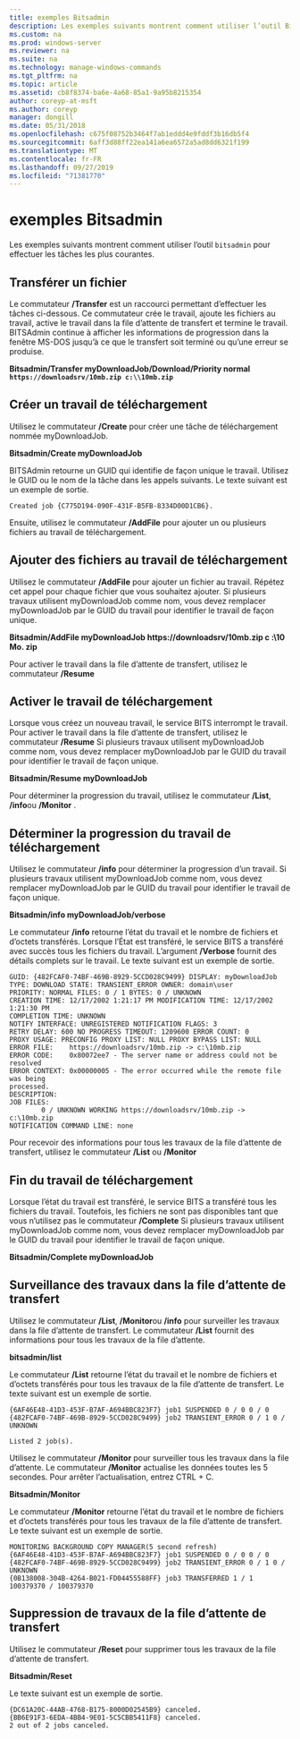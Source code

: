 ```yaml
---
title: exemples Bitsadmin
description: Les exemples suivants montrent comment utiliser l’outil Bitsadmin pour effectuer les tâches les plus courantes.
ms.custom: na
ms.prod: windows-server
ms.reviewer: na
ms.suite: na
ms.technology: manage-windows-commands
ms.tgt_pltfrm: na
ms.topic: article
ms.assetid: cb8f8374-ba6e-4a68-85a1-9a95b8215354
author: coreyp-at-msft
ms.author: coreyp
manager: dongill
ms.date: 05/31/2018
ms.openlocfilehash: c675f08752b3464f7ab1eddd4e9fddf3b16db5f4
ms.sourcegitcommit: 6aff3d88ff22ea141a6ea6572a5ad8dd6321f199
ms.translationtype: MT
ms.contentlocale: fr-FR
ms.lasthandoff: 09/27/2019
ms.locfileid: "71381770"
---
```

# <a name="bitsadmin-examples"></a>exemples Bitsadmin

Les exemples suivants montrent comment utiliser l’outil `bitsadmin` pour effectuer les tâches les plus courantes.

## <a name="transfer-a-file"></a>Transférer un fichier

Le commutateur **/Transfer** est un raccourci permettant d’effectuer les tâches ci-dessous. Ce commutateur crée le travail, ajoute les fichiers au travail, active le travail dans la file d’attente de transfert et termine le travail. BITSAdmin continue à afficher les informations de progression dans la fenêtre MS-DOS jusqu’à ce que le transfert soit terminé ou qu’une erreur se produise.

**Bitsadmin/Transfer myDownloadJob/Download/Priority normal `https://downloadsrv/10mb.zip c:\\10mb.zip`**

## <a name="create-a-download-job"></a>Créer un travail de téléchargement

Utilisez le commutateur **/Create** pour créer une tâche de téléchargement nommée myDownloadJob.

**Bitsadmin/Create myDownloadJob**

BITSAdmin retourne un GUID qui identifie de façon unique le travail. Utilisez le GUID ou le nom de la tâche dans les appels suivants. Le texte suivant est un exemple de sortie.

``` syntax
Created job {C775D194-090F-431F-B5FB-8334D00D1CB6}.
```

Ensuite, utilisez le commutateur **/AddFile** pour ajouter un ou plusieurs fichiers au travail de téléchargement.

## <a name="add-files-to-the-download-job"></a>Ajouter des fichiers au travail de téléchargement

Utilisez le commutateur **/AddFile** pour ajouter un fichier au travail. Répétez cet appel pour chaque fichier que vous souhaitez ajouter. Si plusieurs travaux utilisent myDownloadJob comme nom, vous devez remplacer myDownloadJob par le GUID du travail pour identifier le travail de façon unique.

**Bitsadmin/AddFile myDownloadJob https://downloadsrv/10mb.zip c :\\10 Mo. zip**

Pour activer le travail dans la file d’attente de transfert, utilisez le commutateur **/Resume**

## <a name="activate-the-download-job"></a>Activer le travail de téléchargement

Lorsque vous créez un nouveau travail, le service BITS interrompt le travail. Pour activer le travail dans la file d’attente de transfert, utilisez le commutateur **/Resume** Si plusieurs travaux utilisent myDownloadJob comme nom, vous devez remplacer myDownloadJob par le GUID du travail pour identifier le travail de façon unique.

**Bitsadmin/Resume myDownloadJob**

Pour déterminer la progression du travail, utilisez le commutateur **/List**, **/info**ou **/Monitor** .

## <a name="determine-the-progress-of-the-download-job"></a>Déterminer la progression du travail de téléchargement

Utilisez le commutateur **/info** pour déterminer la progression d’un travail. Si plusieurs travaux utilisent myDownloadJob comme nom, vous devez remplacer myDownloadJob par le GUID du travail pour identifier le travail de façon unique.

**Bitsadmin/info myDownloadJob/verbose**

Le commutateur **/info** retourne l’état du travail et le nombre de fichiers et d’octets transférés. Lorsque l’État est transféré, le service BITS a transféré avec succès tous les fichiers du travail. L’argument **/Verbose** fournit des détails complets sur le travail. Le texte suivant est un exemple de sortie.

``` syntax
GUID: {482FCAF0-74BF-469B-8929-5CCD028C9499} DISPLAY: myDownloadJob
TYPE: DOWNLOAD STATE: TRANSIENT_ERROR OWNER: domain\user
PRIORITY: NORMAL FILES: 0 / 1 BYTES: 0 / UNKNOWN
CREATION TIME: 12/17/2002 1:21:17 PM MODIFICATION TIME: 12/17/2002 1:21:30 PM
COMPLETION TIME: UNKNOWN
NOTIFY INTERFACE: UNREGISTERED NOTIFICATION FLAGS: 3
RETRY DELAY: 600 NO PROGRESS TIMEOUT: 1209600 ERROR COUNT: 0
PROXY USAGE: PRECONFIG PROXY LIST: NULL PROXY BYPASS LIST: NULL
ERROR FILE:    https://downloadsrv/10mb.zip -> c:\10mb.zip
ERROR CODE:    0x80072ee7 - The server name or address could not be resolved
ERROR CONTEXT: 0x00000005 - The error occurred while the remote file was being 
processed.
DESCRIPTION:
JOB FILES:
        0 / UNKNOWN WORKING https://downloadsrv/10mb.zip -> c:\10mb.zip
NOTIFICATION COMMAND LINE: none
```

Pour recevoir des informations pour tous les travaux de la file d’attente de transfert, utilisez le commutateur **/List** ou **/Monitor**

## <a name="completing-the-download-job"></a>Fin du travail de téléchargement

Lorsque l’état du travail est transféré, le service BITS a transféré tous les fichiers du travail. Toutefois, les fichiers ne sont pas disponibles tant que vous n’utilisez pas le commutateur **/Complete** Si plusieurs travaux utilisent myDownloadJob comme nom, vous devez remplacer myDownloadJob par le GUID du travail pour identifier le travail de façon unique.

**Bitsadmin/Complete myDownloadJob**

## <a name="monitoring-jobs-in-the-transfer-queue"></a>Surveillance des travaux dans la file d’attente de transfert

Utilisez le commutateur **/List**, **/Monitor**ou **/info** pour surveiller les travaux dans la file d’attente de transfert. Le commutateur **/List** fournit des informations pour tous les travaux de la file d’attente.

**bitsadmin/list**

Le commutateur **/List** retourne l’état du travail et le nombre de fichiers et d’octets transférés pour tous les travaux de la file d’attente de transfert. Le texte suivant est un exemple de sortie.

``` syntax
{6AF46E48-41D3-453F-B7AF-A694BBC823F7} job1 SUSPENDED 0 / 0 0 / 0
{482FCAF0-74BF-469B-8929-5CCD028C9499} job2 TRANSIENT_ERROR 0 / 1 0 / UNKNOWN

Listed 2 job(s).
```

Utilisez le commutateur **/Monitor** pour surveiller tous les travaux dans la file d’attente. Le commutateur **/Monitor** actualise les données toutes les 5 secondes. Pour arrêter l’actualisation, entrez CTRL + C.

**Bitsadmin/Monitor**

Le commutateur **/Monitor** retourne l’état du travail et le nombre de fichiers et d’octets transférés pour tous les travaux de la file d’attente de transfert. Le texte suivant est un exemple de sortie.

``` syntax
MONITORING BACKGROUND COPY MANAGER(5 second refresh)
{6AF46E48-41D3-453F-B7AF-A694BBC823F7} job1 SUSPENDED 0 / 0 0 / 0
{482FCAF0-74BF-469B-8929-5CCD028C9499} job2 TRANSIENT_ERROR 0 / 1 0 / UNKNOWN
{0B138008-304B-4264-B021-FD04455588FF} job3 TRANSFERRED 1 / 1 100379370 / 100379370
```

## <a name="deleting-jobs-from-the-transfer-queue"></a>Suppression de travaux de la file d’attente de transfert

Utilisez le commutateur **/Reset** pour supprimer tous les travaux de la file d’attente de transfert.

**Bitsadmin/Reset**

Le texte suivant est un exemple de sortie.

``` syntax
{DC61A20C-44AB-4768-B175-8000D02545B9} canceled.
{BB6E91F3-6EDA-4BB4-9E01-5C5CBB5411F8} canceled.
2 out of 2 jobs canceled.
```
